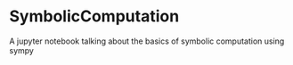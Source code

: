 # SymbolicComputation
A jupyter notebook talking about the basics of symbolic computation using sympy
